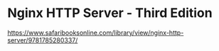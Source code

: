 # Nginx HTTP Server - Third Edition

https://www.safaribooksonline.com/library/view/nginx-http-server/9781785280337/
